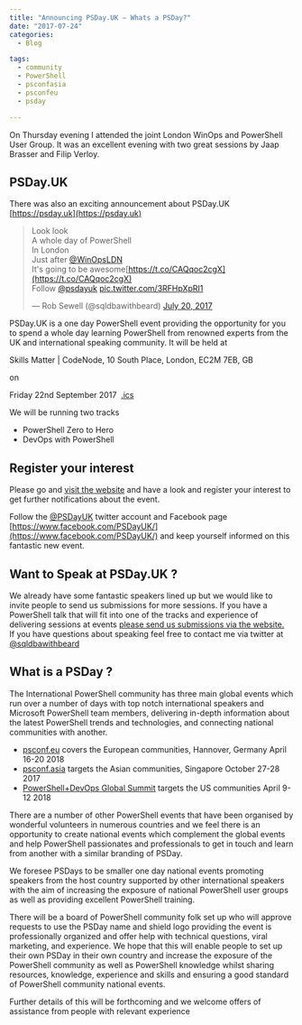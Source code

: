 ```yaml
---
title: "Announcing PSDay.UK – Whats a PSDay?"
date: "2017-07-24" 
categories:
  - Blog

tags:
  - community
  - PowerShell
  - psconfasia
  - psconfeu
  - psday

---
```

On Thursday evening I attended the joint London WinOps and PowerShell User Group. It was an excellent evening with two great sessions by Jaap Brasser and Filip Verloy.

PSDay.UK
--------

There was also an exciting announcement about PSDay.UK  [https://psday.uk](https://psday.uk)

> Look look  
> A whole day of PowerShell  
> In London  
> Just after [@WinOpsLDN](https://twitter.com/WinOpsLDN)  
> It's going to be awesome[https://t.co/CAQqoc2cgX](https://t.co/CAQqoc2cgX)  
> Follow [@psdayuk](https://twitter.com/psdayuk) [pic.twitter.com/3RFHpXpRI1](https://t.co/3RFHpXpRI1)
> 
> — Rob Sewell (@sqldbawithbeard) [July 20, 2017](https://twitter.com/sqldbawithbeard/status/888111785022169088)

PSDay.UK is a one day PowerShell event providing the opportunity for you to spend a whole day learning PowerShell from renowned experts from the UK and international speaking community. It will be held at

Skills Matter | CodeNode, 10 South Place, London, EC2M 7EB, GB

on

Friday 22nd September 2017  [.ics](https://calendar.google.com/calendar/ical/pvrdkbsp8qbkgpt1cg6cethp0o%40group.calendar.google.com/public/basic.ics)

We will be running two tracks

*   PowerShell Zero to Hero
*   DevOps with PowerShell

Register your interest
----------------------

Please go and [visit the website](https://psday.uk) and have a look and register your interest to get further notifications about the event.

Follow the [@PSDayUK](https://twitter.com/@PSDayUK) twitter account and Facebook page [https://www.facebook.com/PSDayUK/](https://www.facebook.com/PSDayUK/) and keep yourself informed on this fantastic new event.

Want to Speak at PSDay.UK ?
---------------------------

We already have some fantastic speakers lined up but we would like to invite people to send us submissions for more sessions. If you have a PowerShell talk that will fit into one of the tracks and experience of delivering sessions at events [please send us submissions via the website.](https://psday.uk/submit-talk/)  
If you have questions about speaking feel free to contact me via twitter at [@sqldbawithbeard](https://twitter.com/sqldbawithbeard)

What is a PSDay ?
-----------------

The International PowerShell community has three main global events which run over a number of days with top notch international speakers and Microsoft PowerShell team members, delivering in-depth information about the latest PowerShell trends and technologies, and connecting national communities with another.

*   [psconf.eu](http://psconf.eu/) covers the European communities, Hannover, Germany April 16-20 2018
*   [psconf.asia](http://psconf.asia) targets the Asian communities, Singapore October 27-28 2017
*   [PowerShell+DevOps Global Summit](https://powershell.org/summit/) targets the US communities April 9-12 2018

There are a number of other PowerShell events that have been organised by wonderful volunteers in numerous countries and we feel there is an opportunity to create national events which complement the global events and help PowerShell passionates and professionals to get in touch and learn from another with a similar branding of PSDay.

We foresee PSDays to be smaller one day national events promoting speakers from the host country supported by other international speakers with the aim of increasing the exposure of national PowerShell user groups as well as providing excellent PowerShell training.

There will be a board of PowerShell community folk set up who will approve requests to use the PSDay name and shield logo providing the event is professionally organized and offer help with technical questions, viral marketing, and experience. We hope that this will enable people to set up their own PSDay in their own country and increase the exposure of the PowerShell community as well as PowerShell knowledge whilst sharing resources, knowledge, experience and skills and ensuring a good standard of PowerShell community national events.

Further details of this will be forthcoming and we welcome offers of assistance from people with relevant experience
